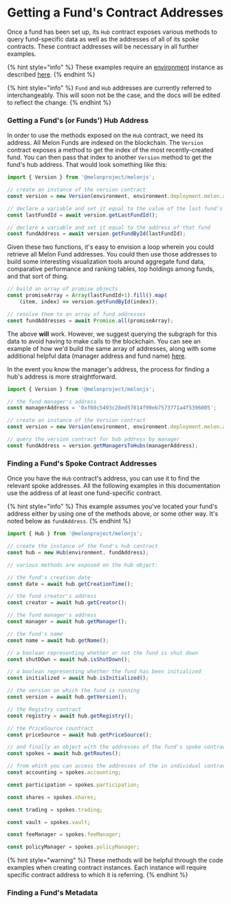 # Getting a Fund's Contract Addresses

Once a fund has been set up, its `Hub` contract exposes various methods to query fund-specific data as well as the addresses of all of its spoke contracts. These contract addresses will be necessary in all further examples.

{% hint style="info" %}
These examples require an [environment](../building-blocks/environment/) instance as described [here](../building-blocks/environment/).
{% endhint %}

{% hint style="info" %}
`Fund` and `Hub` addresses are currently referred to interchangeably. This will soon not be the case, and the docs will be edited to reflect the change. 
{% endhint %}

### Getting a Fund's \(or Funds'\) Hub Address

In order to use the methods exposed on the `Hub` contract, we need its address. All Melon Funds are indexed on the blockchain. The `Version` contract exposes a method to get the index of the most recently-created fund. You can then pass that index to another `Version` method to get the fund's hub address. That would look something like this:

```javascript
import { Version } from '@melonproject/melonjs';

// create an instance of the version contract
const version = new Version(environment, environment.deployment.melon.addr.Version);

// declare a variable and set it equal to the value of the last fund's id
const lastFundId = await version.getLastFundId();

// declare a variable and set it equal to the address of that fund
const fundAddress = await version.getFundById(lastFundId);
```

Given these two functions, it's easy to envision a loop wherein you could retrieve all Melon Fund addresses. You could then use those addresses to build some interesting visualization tools around aggregate fund data, comparative performance and ranking tables, top holdings among funds, and that sort of thing.

```javascript
// build an array of promise objects
const promiseArray = Array(lastFundId+1).fill().map(
    (item, index) => version.getFundById(index));

// resolve them to an array of fund addresses
const fundAddresses = await Promise.all(promiseArray);
```

The above **will** work. However, we suggest querying the subgraph for this data to avoid having to make calls to the blockchain. You can see an example of how we'd build the same array of addresses, along with some additional helpful data \(manager address and fund name\) [here](https://thegraph.com/explorer/subgraph/melonproject/melon?query=List%20of%20funds).

In the event you know the manager's address, the process for finding a hub's address is more straightforward.

```javascript
import { Version } from '@melonproject/melonjs';

// the fund manager's address
const managerAddress = '0xf60c5493c28ed57014f99eb7573771a4f5396005';

// create an instance of the Version contract
const version = new Version(environment, environment.deployment.melon.addr.Version);

// query the version contract for hub address by manager
const fundAddress = version.getManagersToHubs(managerAddress);
```

### Finding a Fund's Spoke Contract Addresses

Once you have the `Hub` contract's address, you can use it to find the relevant spoke addresses. All the following examples in this documentation use the address of at least one fund-specific contract.

{% hint style="info" %}
This example assumes you've located your fund's address either by using one of the methods above, or some other way. It's noted below as `fundAddress`. 
{% endhint %}

```javascript
import { Hub } from '@melonproject/melonjs';

// create the instance of the Fund's hub contract
const hub = new Hub(environment, fundAddress);

// various methods are exposed on the hub object:

// the fund's creation date
const date = await hub.getCreationTime();

// the fund creator's address
const creator = await hub.getCreator();

// the fund manager's address
const manager = await hub.getManager();

// the fund's name
const name = await hub.getName();

// a boolean representing whether or not the fund is shut down
const shutDOwn = await hub.isShutDown();

// a boolean representing whether the fund has been initialized
const initialized = await hub.isInitialized();

// the version on which the fund is running
const version = await hub.getVersion();

// the Registry contract
const registry = await hub.getRegistry();

// the PriceSource countract
const priceSource = await hub.getPriceSource();

// and finally an object with the addresses of the fund's spoke contracts
const spokes = await hub.getRoutes();

// from which you can access the addresses of the in individual contracts:
const accounting = spokes.accounting;

const participation = spokes.participation;

const shares = spokes.shares;

const trading = spokes.trading;

const vault = spokes.vault;

const feeManager = spokes.feeManager;

const policyManager = spokes.policyManager;


```

{% hint style="warning" %}
These methods will be helpful through the code examples when creating contract instances. Each instance will require specific contract address to which it is referring. 
{% endhint %}

### Finding a Fund's Metadata



